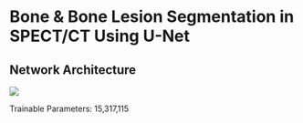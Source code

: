 # Bone & Bone Lesion Segmentation in SPECT/CT Using U-Net

## Network Architecture
![](https://github.com/junyuchen245/SPECT_CT_UNet/blob/master/UNET.png)

Trainable Parameters: 15,317,115
